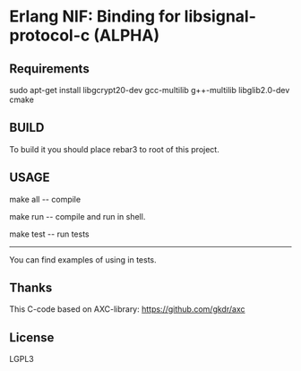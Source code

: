 # Erlang NIF: Binding for libsignal-protocol-c (ALPHA)

## Requirements

sudo apt-get install libgcrypt20-dev gcc-multilib g++-multilib libglib2.0-dev cmake

## BUILD

To build it you should place rebar3 to root of this project.

## USAGE

make all -- compile

make run -- compile and run in shell.

make test -- run tests

--------------------------------------------------

You can find examples of using in tests.

## Thanks

This C-code based on AXC-library: https://github.com/gkdr/axc

## License

LGPL3


